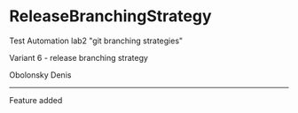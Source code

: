 # ReleaseBranchingStrategy

Test Automation lab2 "git branching strategies"

Variant 6 - release branching strategy

Obolonsky Denis

---
Feature added